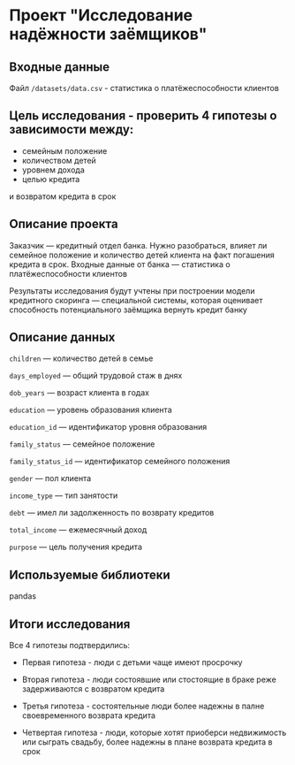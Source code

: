 # Проект "Исследование надёжности заёмщиков"


## Входные данные

Файл `/datasets/data.csv` - статистика о платёжеспособности клиентов

## Цель исследования  - проверить 4 гипотезы о зависимости между:
- семейным положение
- количеством детей
- уровнем дохода
- целью кредита
  
и возвратом кредита в срок

## Описание проекта

Заказчик — кредитный отдел банка. Нужно разобраться, влияет ли семейное положение и количество детей клиента на факт погашения кредита в срок. Входные данные от банка — статистика о платёжеспособности клиентов

Результаты исследования будут учтены при построении модели кредитного скоринга — специальной системы, которая оценивает способность потенциального заёмщика вернуть кредит банку

## Описание данных

`children` — количество детей в семье

`days_employed` — общий трудовой стаж в днях

`dob_years` — возраст клиента в годах

`education` — уровень образования клиента

`education_id` — идентификатор уровня образования

`family_status` — семейное положение

`family_status_id` — идентификатор семейного положения

`gender` — пол клиента

`income_type` — тип занятости

`debt` — имел ли задолженность по возврату кредитов

`total_income` — ежемесячный доход

`purpose` — цель получения кредита

## Используемые библиотеки

pandas

## Итоги исследования

Все 4 гипотезы подтвердились:

- Первая гипотеза - люди с детьми чаще имеют просрочку
        
- Вторая гипотеза - люди состоявшие или стостоящие в браке реже задерживаются с возвратом кредита
    
- Третья гипотеза - состоятельные люди более надежны в палне своевременного возврата кредита
    
- Четвертая гипотеза - люди, которые хотят приоберси недвижимость или сыграть свадьбу, более надежны в плане возврата кредита в срок
